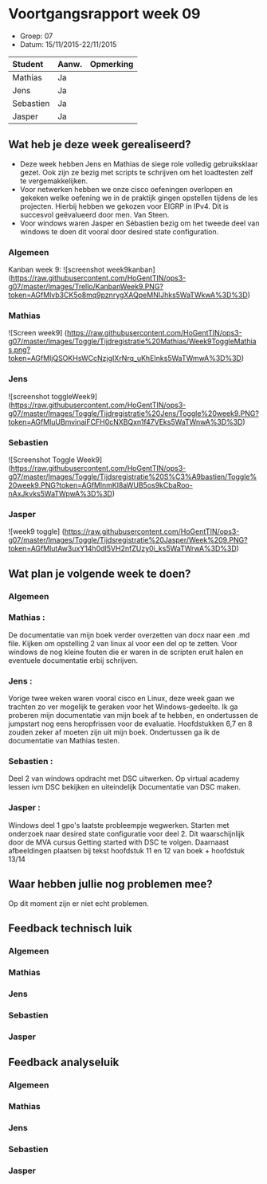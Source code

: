 ﻿# Voortgangsrapport week 09

* Groep: 07
* Datum: 15/11/2015-22/11/2015

| Student  | Aanw. | Opmerking |
| :---     | :---  | :---      |
| Mathias  |  Ja   |           |
| Jens     |  Ja   |           |
| Sebastien|  Ja   |           |
| Jasper   |  Ja   |           |



## Wat heb je deze week gerealiseerd?
- Deze week hebben Jens en Mathias de siege role volledig gebruiksklaar gezet. Ook zijn ze bezig met scripts te schrijven om het loadtesten zelf te vergemakkelijken.
- Voor netwerken hebben we onze cisco oefeningen overlopen en gekeken welke oefening we in de praktijk gingen opstellen tijdens de les projecten. Hierbij hebben we gekozen voor EIGRP in IPv4. Dit is succesvol geëvalueerd door men. Van Steen.
- Voor windows waren Jasper en Sébastien bezig om het tweede deel van windows te doen dit vooral door desired state configuration.

### Algemeen

Kanban week 9:
![screenshot week9kanban] (https://raw.githubusercontent.com/HoGentTIN/ops3-g07/master/Images/Trello/KanbanWeek9.PNG?token=AGfMlvb3CK5o8mq9pznrygXAQpeMNIJhks5WaTWkwA%3D%3D)
### Mathias

![Screen week9] (https://raw.githubusercontent.com/HoGentTIN/ops3-g07/master/Images/Toggle/Tijdregistratie%20Mathias/Week9ToggleMathias.png?token=AGfMljQSOKHsWCcNzjgIXrNrq_uKhEInks5WaTWmwA%3D%3D)
### Jens

![screenshot toggleWeek9] (https://raw.githubusercontent.com/HoGentTIN/ops3-g07/master/Images/Toggle/Tijdregistratie%20Jens/Toggle%20week9.PNG?token=AGfMluUBmvinaiFCFH0cNXBQxn1f47VEks5WaTWnwA%3D%3D)

### Sebastien
![Screenshot Toggle Week9] (https://raw.githubusercontent.com/HoGentTIN/ops3-g07/master/Images/Toggle/Tijdsregistratie%20S%C3%A9bastien/Toggle%20week9.PNG?token=AGfMlnmKl8aWUB5os9kCbaRoo-nAxJkvks5WaTWpwA%3D%3D)

### Jasper

![week9 toggle] (https://raw.githubusercontent.com/HoGentTIN/ops3-g07/master/Images/Toggle/Tijdsregistratie%20Jasper/Week%209.PNG?token=AGfMlutAw3uxY14h0dI5VH2nfZUzy0i_ks5WaTWrwA%3D%3D)

## Wat plan je volgende week te doen?

### Algemeen
### Mathias : 
De documentatie van mijn boek verder overzetten van docx naar een .md file. Kijken om opstelling 2 van linux al voor een del op te zetten.
Voor windows de nog kleine fouten die er waren in de scripten eruit halen en eventuele documentatie erbij schrijven.
### Jens :
Vorige twee weken waren vooral cisco en Linux, deze week gaan we trachten zo ver mogelijk te geraken voor het Windows-gedeelte.
Ik ga proberen mijn documentatie van mijn boek af te hebben, en ondertussen de jumpstart nog eens heropfrissen voor de evaluatie.
Hoofdstukken 6,7 en 8 zouden zeker af moeten zijn uit mijn boek. Ondertussen ga ik de documentatie van Mathias testen.

### Sebastien : 
Deel 2 van windows opdracht met DSC uitwerken. Op virtual academy lessen ivm DSC bekijken en uiteindelijk Documentatie van DSC maken.

### Jasper : 
 Windows deel 1 gpo's laatste probleempje wegwerken. Starten met onderzoek naar desired state configuratie voor deel 2. Dit waarschijnlijk door de MVA cursus Getting started with DSC te volgen.
 Daarnaast afbeeldingen plaatsen bij tekst hoofdstuk 11 en 12 van boek + hoofdstuk 13/14

## Waar hebben jullie nog problemen mee?
Op dit moment zijn er niet echt problemen.
## Feedback technisch luik

### Algemeen

### Mathias
### Jens
### Sebastien
### Jasper

## Feedback analyseluik

### Algemeen
 
### Mathias
### Jens
### Sebastien
### Jasper

